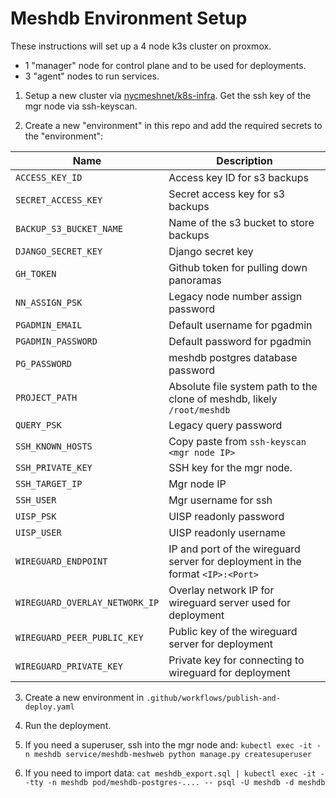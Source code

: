 # Meshdb Environment Setup

These instructions will set up a 4 node k3s cluster on proxmox.
- 1 "manager" node for control plane and to be used for deployments.
- 3 "agent" nodes to run services.

1. Setup a new cluster via [nycmeshnet/k8s-infra](https://github.com/nycmeshnet/k8s-infra). Get the ssh key of the mgr node via ssh-keyscan.

2. Create a new "environment" in this repo and add the required secrets to the "environment":

| Name    | Description |
| -------- | ------- |
| `ACCESS_KEY_ID` | Access key ID for s3 backups |
| `SECRET_ACCESS_KEY` | Secret access key for s3 backups |
| `BACKUP_S3_BUCKET_NAME` | Name of the s3 bucket to store backups |
| `DJANGO_SECRET_KEY` | Django secret key |
| `GH_TOKEN` | Github token for pulling down panoramas |
| `NN_ASSIGN_PSK` | Legacy node number assign password |
| `PGADMIN_EMAIL` | Default username for pgadmin |
| `PGADMIN_PASSWORD` | Default password for pgadmin |
| `PG_PASSWORD` | meshdb postgres database password |
| `PROJECT_PATH`  |  Absolute file system path to the clone of meshdb, likely `/root/meshdb`  |
| `QUERY_PSK` | Legacy query password |
| `SSH_KNOWN_HOSTS`  |  Copy paste from `ssh-keyscan <mgr node IP>`  |
| `SSH_PRIVATE_KEY`  | SSH key for the mgr node.   |
| `SSH_TARGET_IP`  |  Mgr node IP  |
| `SSH_USER`  | Mgr username for ssh   |
| `UISP_PSK` | UISP readonly password |
| `UISP_USER` | UISP readonly username |
| `WIREGUARD_ENDPOINT`  | IP and port of the wireguard server for deployment in the format `<IP>:<Port>`   |
| `WIREGUARD_OVERLAY_NETWORK_IP`  | Overlay network IP for wireguard server used for deployment   |
| `WIREGUARD_PEER_PUBLIC_KEY`  | Public key of the wireguard server for deployment   |
| `WIREGUARD_PRIVATE_KEY`  |  Private key for connecting to wireguard for deployment  |

3. Create a new environment in `.github/workflows/publish-and-deploy.yaml`

4. Run the deployment.

5. If you need a superuser, ssh into the mgr node and: `kubectl exec -it -n meshdb service/meshdb-meshweb python manage.py createsuperuser`

6. If you need to import data: `cat meshdb_export.sql | kubectl exec -it --tty -n meshdb pod/meshdb-postgres-.... -- psql -U meshdb -d meshdb`
